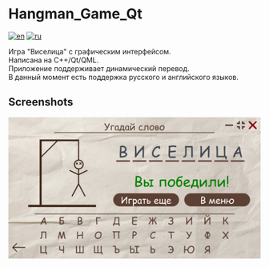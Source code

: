 # Hangman_Game_Qt

[![en](https://img.shields.io/badge/lang-en-blue.svg)](https://github.com/Dariarty/Hangman_Game_Qt/blob/main/README.md)
[![ru](https://img.shields.io/badge/lang-ru-red.svg)](https://github.com/Dariarty/Hangman_Game_Qt/blob/main/README.ru.md)

Игра "Виселица" с графическим интерфейсом. </br>
Написана на C++/Qt/QML. </br>
Приложение поддерживает динамический перевод. </br>
В данный момент есть поддержка русского и английского языков. </br>

## Screenshots
![alt text](assets/game_screenshot.png)
